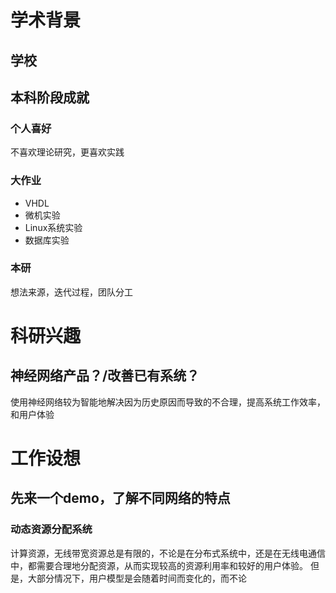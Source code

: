 # 学术背景
## 学校
## 本科阶段成就
### 个人喜好
不喜欢理论研究，更喜欢实践
### 大作业
* VHDL
* 微机实验
* Linux系统实验
* 数据库实验
### 本研
想法来源，迭代过程，团队分工
# 科研兴趣
## 神经网络产品？/改善已有系统？
使用神经网络较为智能地解决因为历史原因而导致的不合理，提高系统工作效率，和用户体验
# 工作设想
## 先来一个demo，了解不同网络的特点
### 动态资源分配系统
计算资源，无线带宽资源总是有限的，不论是在分布式系统中，还是在无线电通信中，都需要合理地分配资源，从而实现较高的资源利用率和较好的用户体验。
但是，大部分情况下，用户模型是会随着时间而变化的，而不论
